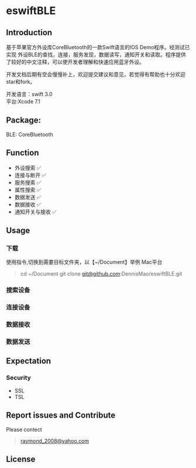 eswiftBLE
==================
## Introduction
基于苹果官方外设库CoreBluetooth的一款Swift语言的IOS Demo程序。经测试已实现
外设BLE的查找，连接，服务发现，数据读写，通知开关和读取。程序提供了较好的中文注释，可以使开发者理解和快速应用蓝牙外设。  

开发文档后期有空会慢慢补上，欢迎提交建议和意见，若觉得有帮助也十分欢迎star和fork。

开发语言：swift 3.0  
平台:Xcode 7.1

## Package:
BLE: CoreBluetooth
## Function
+ 外设搜索 ✅
+ 连接与断开 ✅
+ 服务搜索 ✅
+ 属性搜索 ✅
+ 数据发送 ✅
+ 数据接收 ✅
+ 通知开关与接收 ✅

## Usage
### 下载
使用指令,切换到需要目标文件夹，以【~/Document】举例 Mac平台
>cd ~/Document
>git clone git@github.com:DennisMao/eswiftBLE.git

### 搜索设备
### 连接设备
### 数据接收
### 数据发送

 
## Expectation
### Security
+ SSL 
+ TSL

## Report issues and Contribute
Please contect 
>raymond_2008@yahoo.com 

## License


